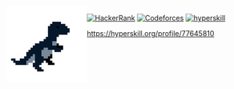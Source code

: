 <img align="left" src="https://github.com/Intercrus/Intercrus/blob/main/imgonline-com-ua-mirror-fopxigs1rau.uuIVW.jpg">

[![HackerRank](https://img.shields.io/badge/-@Intercrus-313131?style=flat-square&labelColor=313131&logo=HackerRank&logoColor=white&color=313131)](https://www.hackerrank.com/Intercrus) 
[![Codeforces](https://img.shields.io/badge/-@ysemy-313131?style=flat-square&labelColor=313131&logo=Codeforces&logoColor=white&color=313131)](https://codeforces.com/profile/ysemy) 
[![hyperskill](https://img.shields.io/badge/-@Intercrus-313131?style=flat-square&labelColor=313131&logo=hyperskill&logoColor=white&color=313131)](https://codeforces.com/profile/ysemy) 

https://hyperskill.org/profile/77645810
